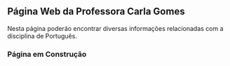 <link rel="shortcut icon" type="image/x-icon" href="docs/ae.ico">

## Página Web da Professora Carla Gomes

Nesta página poderão encontrar diversas informações relacionadas com a disciplina de Português.

### Página em Construção ###
